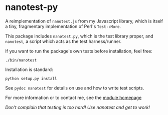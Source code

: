 nanotest-py
===========

A reimplementation of `nanotest.js` from my Javascript library, which
is itself a tiny, fragmentary implementation of Perl's `Test::More`.

This package includes `nanotest.py`, which is the test library proper,
and `nanotest`, a script which acts as the test harness/runner.

If you want to run the package's own tests before installation, feel
free:

    ./bin/nanotest

Installation is standard:

    python setup.py install

See `pydoc nanotest` for details on use and how to write test scripts.

For more information or to contact me, see the [module
homepage](https://github.com/firepear/nanotest-py/)

*Don't complain that testing is too hard! Use nanotest and get to work!*
